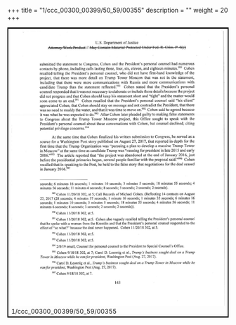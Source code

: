 +++
title = "1/ccc_00300_00399/50_59/00355"
description = ""
weight = 20
+++

<table style="border:2px solid black;max-width:800px;max-height:800px;" 
><tr><td>
<img class="center-fit-jpg"
src="/jpg_/jpg_mueller_report_searchable_355.jpg">
1/ccc_00300_00399/50_59/00355
</img></td></tr></table>
